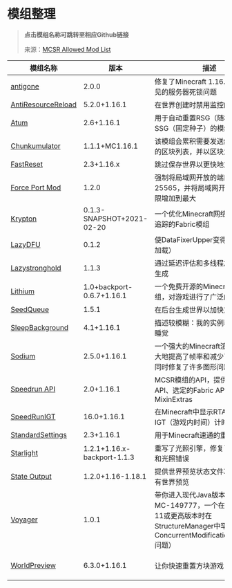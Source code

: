 # 模组整理
> **点击模组名称可跳转至相应Github链接**
>
> 来源：[MCSR Allowed Mod List](https://mods.tildejustin.dev/)

| 模组名称                                                     | 版本                        | 描述                                                         | 不兼容模组                         |
| ------------------------------------------------------------ | --------------------------- | ------------------------------------------------------------ | ---------------------------------- |
| [antigone](https://github.com/Minecraft-Java-Edition-Speedrunning/mcsr-antigone-1.16.1) | 2.0.0                       | 修复了Minecraft 1.16.1中一个罕见的服务器死锁问题             | 无                                 |
| [AntiResourceReload](https://github.com/Minecraft-Java-Edition-Speedrunning/antiresourcereload) | 5.2.0+1.16.1                | 在世界创建时禁用监控的资源重载                               | 无                                 |
| [Atum](https://github.com/KingContaria/atum-rewrite)         | 2.6+1.16.1                  | 用于自动重置RSG（随机种子）和SSG（固定种子）的模组           | 无                                 |
| [Chunkumulator](https://github.com/DuncanRuns/Chunkumulator) | 1.1.1+MC1.16.1              | 该模组会累积需要发送给每个玩家的区块列表，并以区块为单位发送 | 无                                 |
| [FastReset](https://github.com/KingContaria/FastReset)       | 2.3+1.16.x                  | 跳过保存世界以更快地重置                                     | 无                                 |
| [Force Port Mod](https://github.com/DuncanRuns/Force-Port-Mod) | 1.2.0                       | 强制将局域网开放的端口设置为25565，并将局域网开放的玩家上限增加到最大 | 无                                 |
| [Krypton](https://github.com/astei/krypton)                  | 0.1.3-SNAPSHOT+2021-02-20   | 一个优化Minecraft网络堆栈和实体追踪的Fabric模组              | 无                                 |
| [LazyDFU](https://github.com/astei/lazydfu)                  | 0.1.2                       | 使DataFixerUpper变得更懒（延迟加载）                         | 无                                 |
| [Lazystronghold](https://github.com/Gregor0410/LazyStronghold) | 1.1.3                       | 通过延迟评估和多线程加速要塞的生成                           | Chunkcacher                        |
| [Lithium](https://github.com/KingContaria/lithium-mcsr)      | 1.0+backport-0.6.7+1.16.1   | 一个免费开源的Minecraft优化模组，对游戏进行了广泛的性能改进  | 无                                 |
| [SeedQueue](https://github.com/KingContaria/seedqueue)       | 1.5.1                       | 在后台生成世界以加快重置速度                                 | 无                                 |
| [SleepBackground](https://github.com/RedLime/SleepBackground) | 4.1+1.16.1                  | 描述较模糊：我的实例看起来想要睡觉                           | Dynamic Menu FPS                   |
| [Sodium](https://github.com/Minecraft-Java-Edition-Speedrunning/sodium) | 2.5.0+1.16.1                | 一个强大的Minecraft渲染引擎，极大地提高了帧率和减少了微卡顿，同时修复了许多图形问题 | 无                                 |
| [Speedrun API](https://github.com/KingContaria/SpeedrunAPI)  | 2.0+1.16.1                  | MCSR模组的API，提供了配置API、选定的Fabric API模块和MixinExtras | 无                                 |
| [SpeedRunIGT](https://github.com/RedLime/SpeedRunIGT)        | 16.0+1.16.1                 | 在Minecraft中显示RTA（实时）和IGT（游戏内时间）计时器        | 无                                 |
| [StandardSettings](https://github.com/KingContaria/StandardSettings) | 2.3+1.16.1                  | 用于Minecraft速通的重置模组                                  | 无                                 |
| [Starlight](https://github.com/PaperMC/Starlight)            | 1.2.1+1.16.x-backport-1.1.3 | 重写了光照引擎，修复了光照性能和光照错误                     | Phosphor, OptiFabric               |
| [State Output](https://github.com/tildejustin/state-output)  | 1.2.0+1.16-1.18.1           | 提供世界预览状态文件功能，但没有世界预览                     | 无                                 |
| [Voyager](https://github.com/tildejustin/voyager)            | 1.0.1                       | 带你进入现代Java版本。（修复了MC-149777，一个在使用Java 11或更高版本时在StructureManager中罕见的ConcurrentModificationException问题） | 无                                 |
| [WorldPreview](https://github.com/KingContaria/mcsr-worldpreview-1.16.1) | 6.3.0+1.16.1                | 让你快速重置方块游戏                                         | Set Spawn, Chunkcacher, OptiFabric |
